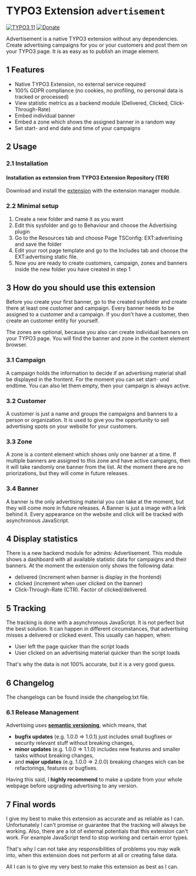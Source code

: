 # TYPO3 Extension `advertisement`
[![TYPO3 11](https://img.shields.io/badge/TYPO3-11-orange.svg)](https://get.typo3.org/version/11) [![Donate](https://img.shields.io/badge/Donate-PayPal-green.svg)](https://www.paypal.me/slavlee/5)

Advertisement is a native TYPO3 extension without any dependencies. Create advertising campaigns for you or your customers and post them on your TYPO3 page. It is as easy as to publish an image element.

## 1 Features

* Native TYPO3 Extension, no external service required
* 100% GDPR compliance (no cookies, no profiling, no personal data is tracked or processed)
* View statistic metrics as a backend module (Delivered, Clicked, Click-Through-Rate)
* Embed individual banner
* Embed a zone which shows the assigned banner in a random way
* Set start- and end date and time of your campaigns

## 2 Usage

### 2.1 Installation

#### Installation as extension from TYPO3 Extension Repository (TER)
Download and install the [extension][1] with the extension manager module.

### 2.2 Minimal setup

1) Create a new folder and name it as you want
2) Edit this sysfolder and go to Behaviour and choose the Advertising plugin
3) Go to the Resources tab and choose Page TSConfig: EXT:advertising and save the folder
4) Edit your root page template and go to the Includes tab and choose the EXT:advertising static file.
5) Now you are ready to create customers, campaign, zones and banners inside the new folder you have created in step 1 

## 3 How do you should use this extension
Before you create your first banner, go to the created sysfolder and create there at least one customer and campaign. Every banner needs to be assigned to a customer and a campaign. 
If you don't have a customer, then create an customer entity for yourself.

The zones are optional, because you also can create individual banners on your TYPO3 page. You will find the banner and zone in the content element browser.

### 3.1 Campaign
A campaign holds the information to decide if an advertising material shall be displayed in the frontent. For the moment you can set start- und endtime. You can also let them empty, then your campaign is always active.

### 3.2 Customer
A customer is just a name and groups the campaigns and banners to a person or organization. It is used to give you the opportunity to sell advertising spots on your website for your customers.

### 3.3 Zone
A zone is a content element which shows only one banner at a time. If multiple banners are assigned to this zone and have active campaigns, then it will take randomly one banner from the list. 
At the moment there are no priorizations, but they will come in future releases.

### 3.4 Banner
A banner is the only advertising material you can take at the moment, but they will come more in future releases. 
A Banner is just a image with a link behind it. Every appearance on the website and click will be tracked with asynchronous JavaScript.

## 4 Display statistics
There is a new backend module for admins: Advertisement. This module shows a dashboard with all available statistic data for campaigns and their banners.
At the moment the extension only shows the following data:
- delivered (increment when banner is display in the frontend)
- clicked (increment when user clicked on the banner)
- Click-Through-Rate (CTR). Factor of clicked/delivered.

## 5 Tracking
The tracking is done with a asynchronous JavaScript. It is not perfect but the best solution. It can happen in different circumstances, that advertising misses a delivered or clicked event. This usually can happen, when:

- User left the page quicker than the script loads
- User clicked on an advertising material quicker than the script loads

That's why the data is not 100% accurate, but it is a very good guess.

## 6 Changelog
The changelogs can be found inside the changelog.txt file.

### 6.1 Release Management

Advertising uses [**semantic versioning**][2], which means, that
* **bugfix updates** (e.g. 1.0.0 => 1.0.1) just includes small bugfixes or security relevant stuff without breaking changes,
* **minor updates** (e.g. 1.0.0 => 1.1.0) includes new features and smaller tasks without breaking changes,
* and **major updates** (e.g. 1.0.0 => 2.0.0) breaking changes wich can be refactorings, features or bugfixes.

Having this said, I **highly recommend** to make a update from your whole webpage before upgrading advertising to any version.

## 7 Final words
I give my best to make this extension as accurate and as reliable as I can. Unfortunately I can't promise or guarantee that the tracking will always be working. 
Also, there are a lot of external potentials that this extension can't work. For example JavaScript tend to stop working and certain error types. 

That's why I can not take any responsibilities of problems you may walk into, when this extension does not perform at all or creating false data.

All I can is to give my very best to make this extension as best as I can.

[1]: https://extensions.typo3.org/extension/advertising
[2]: https://semver.org/